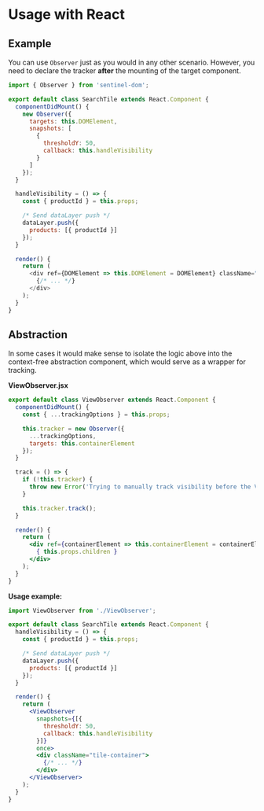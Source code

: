 # Usage with React

## Example
You can use `Observer` just as you would in any other scenario. However, you need to declare the tracker **after** the mounting of the target component.

```js
import { Observer } from 'sentinel-dom';

export default class SearchTile extends React.Component {
  componentDidMount() {
    new Observer({
      targets: this.DOMElement,
      snapshots: [
        {
          thresholdY: 50,
          callback: this.handleVisibility
        }
      ]
    });
  }

  handleVisibility = () => {
    const { productId } = this.props;

    /* Send dataLayer push */
    dataLayer.push({
      products: [{ productId }]
    });
  }

  render() {
    return (
      <div ref={DOMElement => this.DOMElement = DOMElement} className="tile-container">
        {/* ... */}
      </div>
    );
  }
}
```

## Abstraction
In some cases it would make sense to isolate the logic above into the context-free abstraction component, which would serve as a wrapper for tracking.

**ViewObserver.jsx**
```jsx
export default class ViewObserver extends React.Component {
  componentDidMount() {
    const { ...trackingOptions } = this.props;

    this.tracker = new Observer({
      ...trackingOptions,
      targets: this.containerElement
    });
  }

  track = () => {
    if (!this.tracker) {
      throw new Error('Trying to manually track visibility before the ViewTracker is initialized.');
    }

    this.tracker.track();
  }

  render() {
    return (
      <div ref={containerElement => this.containerElement = containerElement}>
        { this.props.children }
      </div>
    );
  }
}
```

**Usage example:**
```jsx
import ViewObserver from './ViewObserver';

export default class SearchTile extends React.Component {
  handleVisibility = () => {
    const { productId } = this.props;

    /* Send dataLayer push */
    dataLayer.push({
      products: [{ productId }]
    });
  }

  render() {
    return (
      <ViewObserver
        snapshots={[{
          thresholdY: 50,
          callback: this.handleVisibility
        }]}
        once>
        <div className="tile-container">
          {/* ... */}
        </div>
      </ViewObserver>
    );
  }
}
```
